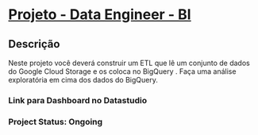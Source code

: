 # [Projeto - Data Engineer - BI](https://www.notion.so/Projeto-Data-Engineer-BI-37f00ee7a9e14c308fed73cd2f86e07f)

## Descrição
Neste projeto você deverá construir um ETL que lê um conjunto de dados do Google Cloud Storage e os coloca no BigQuery . Faça uma análise exploratória em cima dos dados do BigQuery.

### Link para Dashboard no Datastudio
### Project Status: Ongoing